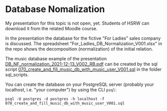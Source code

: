 # Database Nomalization #

My presentation for this topic is not open, yet. Students of HSRW can download it from the related Moodle course.

In the presentation the database for the fictive "For Ladies" sales company is discussed. The spreadsheet "For_Ladies_DB_Normalization_V001.xlsx" in the repo shows the decomposition (normalization) of the initial relation. 
 
The music database example of the presentation [DB_NF_normalization_2021-12-13_V002_RB.pdf](./presentation/DB_NF_normalization_2021-12-13_V002_RB.pdf) can be created by the sql script [070_create_and_fill_music_db_with_music_user_V001.sql](./sql_scripts/070_create_and_fill_music_db_with_music_user_V001.sql) in the folder sql_scripts.

You can create the database on your PostgreSQL server (probably your localhost, i.e. "your computer") by using the CLI `psql`:

```
psql -U postgres -d postgres -h localhost -f 070_create_and_fill_music_db_with_music_user_V001.sql
```

